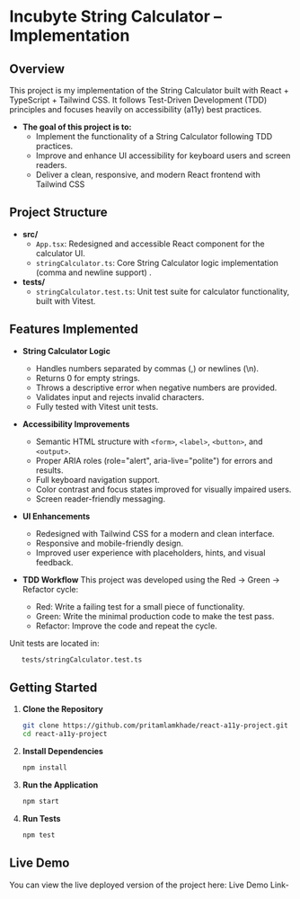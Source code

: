 # Incubyte String Calculator – Implementation

## Overview

This project is my implementation of the String Calculator built with React + TypeScript + Tailwind CSS.
It follows Test-Driven Development (TDD) principles and focuses heavily on accessibility (a11y) best practices.

- **The goal of this project is to:**
   - Implement the functionality of a String Calculator following TDD practices.
   - Improve and enhance UI accessibility for keyboard users and screen readers.
   - Deliver a clean, responsive, and modern React frontend with Tailwind CSS

## Project Structure

- **src/**
  - `App.tsx`: Redesigned and accessible React component for the calculator UI.
  - `stringCalculator.ts`: Core String Calculator logic implementation (comma and newline support) .
- **tests/**
  - `stringCalculator.test.ts`: Unit test suite for calculator functionality, built with Vitest.


## Features Implemented

- **String Calculator Logic**
   - Handles numbers separated by commas (,) or newlines (\n).
   - Returns 0 for empty strings.
   - Throws a descriptive error when negative numbers are provided.
   - Validates input and rejects invalid characters.
   - Fully tested with Vitest unit tests.

- **Accessibility Improvements**
   - Semantic HTML structure with `<form>`, `<label>`, `<button>`, and `<output>`.
   - Proper ARIA roles (role="alert", aria-live="polite") for errors and results.
   - Full keyboard navigation support.
   - Color contrast and focus states improved for visually impaired users.
   - Screen reader-friendly messaging.

- **UI Enhancements**
   - Redesigned with Tailwind CSS for a modern and clean interface.
   - Responsive and mobile-friendly design.
   - Improved user experience with placeholders, hints, and visual feedback.

- **TDD Workflow**
  This project was developed using the Red → Green → Refactor cycle:
   - Red: Write a failing test for a small piece of functionality.
   - Green: Write the minimal production code to make the test pass.
   - Refactor: Improve the code and repeat the cycle.

Unit tests are located in:
   ```bash
      tests/stringCalculator.test.ts
   ```

## Getting Started

1. **Clone the Repository**

   ```bash
   git clone https://github.com/pritamlamkhade/react-a11y-project.git
   cd react-a11y-project
   ```

2. **Install Dependencies**

   ```bash
   npm install
   ```

3. **Run the Application**

   ```bash
   npm start
   ```

4. **Run Tests**

   ```bash
   npm test
   ```


## Live Demo
You can view the live deployed version of the project here:
Live Demo Link-